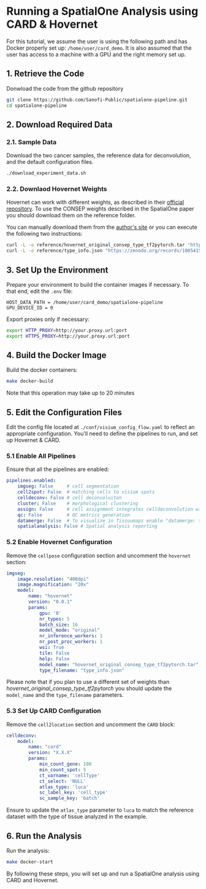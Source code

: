 # Running a SpatialOne Analysis using CARD & Hovernet

For this tutorial, we assume the user is using the following path and has Docker properly set up: `/home/user/card_demo`. It is also assumed that the user has access to a machine with a GPU and the right memory set up.

## 1. Retrieve the Code
Donwload the code from the github repository
```bash
git clone https://github.com/Sanofi-Public/spatialone-pipeline.git
cd spatialone-pipeline
```

## 2. Download Required Data

### 2.1. Sample Data
Download the two cancer samples, the reference data for deconvolution, and the default configuration files.
```bash
./download_experiment_data.sh
```

### 2.2. Downlaod Hovernet Weights
Hovernet can work with different weights, as described in their [official repository]([https://drive.google.com/drive/folders/17IBOqdImvZ7Phe0ZdC5U1vwPFJFkttWp](https://github.com/vqdang/hover_net?tab=readme-ov-file#model-weights)). To use the CONSEP weights described in the SpatialOne paper you should download them on the reference folder.

You can manually download them from the [author's site](https://drive.google.com/drive/folders/17IBOqdImvZ7Phe0ZdC5U1vwPFJFkttWp) or you can execute the following two instructions:
```bash
curl -L -o reference/hovernet_original_consep_type_tf2pytorch.tar "https://zenodo.org/records/10854151/files/hovernet_original_consep_type_tf2pytorch.tar?download=1"
curl -L -o reference/type_info.json "https://zenodo.org/records/10854151/files/type_info.json?download=1"
```


## 3. Set Up the Environment
Prepare your environment to build the container images if necessary. To that end, edit the `.env` file:
```env
HOST_DATA_PATH = /home/user/card_demo/spatialone-pipeline
GPU_DEVICE_ID = 0
```

Export proxies only if necessary:
```bash
export HTTP_PROXY=http://your.proxy.url:port
export HTTPS_PROXY=http://your.proxy.url:port
```

## 4. Build the Docker Image

Build the docker containers:
```bash
make docker-build
```
Note that this operation may take up to 20 minutes

## 5. Edit the Configuration Files

Edit the config file located at `./conf/visium_config_flow.yaml` to reflect an appropriate configuration. You'll need to define the pipelines to run, and set up Hovernet & CARD.

### 5.1 Enable All Pipelines

Ensure that all the pipelines are enabled:
```yaml
pipelines.enabled:
    imgseg: False     # cell segmentation
    cell2spot: False  # matching cells to visium spots
    celldeconv: False # cell deconvoluiton
    cluster: False    # morphological clustering
    assign: False     # cell assignment integrates celldeconvolution with cell segmentation
    qc: False         # QC metrics generation
    datamerge: False  # To visualize in Tissuumaps enable "datamerge: true"
    spatialanalysis: False # Spatial analysis reporting
```

### 5.2 Enable Hovernet Configuration

Remove the `cellpose` configuration section and uncomment the `hovernet` section:
```yaml
imgseg:
    image.resolution: "400dpi"
    image.magnification: "20x"
    model:
        name: "hovernet"
        version: "0.0.1"
        params:
            gpu: '0'
            nr_types: 5
            batch_size: 16
            model_mode: "original"
            nr_inference_workers: 1
            nr_post_proc_workers: 1
            wsi: True
            tile: False
            help: False
            model_name: "hovernet_original_consep_type_tf2pytorch.tar"
            type_filename: "type_info.json"
```
Please note that if you plan to use a different set of weights than _hovernet_original_consep_type_tf2pytorch_ you should update the `model_name` and the `type_filename` parameters.

### 5.3 Set Up CARD Configuration

Remove the `cell2location` section and uncomment the `CARD` block:
```yaml
celldeconv:
    model:
        name: "card"
        version: "X.X.X"
        params:
            min_count_gene: 100
            min_count_spot: 5
            ct_varname: 'cellType'
            ct_select: 'NULL'
            atlas_type: 'luca'
            sc_label_key: 'cell_type'
            sc_sample_key: 'batch'
```
Ensure to update the `atlas_type` parameter to `luca` to match the reference dataset with the type of tissue analyzed in the example.

## 6. Run the Analysis

Run the analysis:
```bash
make docker-start
```

By following these steps, you will set up and run a SpatialOne analysis using CARD and Hovernet.
